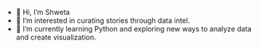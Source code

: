 - 👋 Hi, I’m Shweta
- 👀 I’m interested in curating stories through data intel.
- 🌱 I’m currently learning Python and exploring new ways to analyze data and create visualization.


<!---
wbshwe/wbshwe is a ✨ special ✨ repository because its `README.md` (this file) appears on your GitHub profile.
You can click the Preview link to take a look at your changes.
--->
